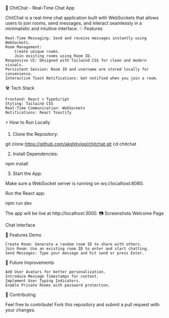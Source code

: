 🚀 ChitChat - Real-Time Chat App

ChitChat is a real-time chat application built with WebSockets that allows users to join rooms, send messages, and interact seamlessly in a minimalistic and intuitive interface.
✨ Features

    Real-Time Messaging: Send and receive messages instantly using WebSockets.
    Room Management:
        Create unique rooms.
        Join existing rooms using Room ID.
    Responsive UI: Designed with Tailwind CSS for clean and modern visuals.
    Persistent Session: Room ID and username are stored locally for convenience.
    Interactive Toast Notifications: Get notified when you join a room.

🛠️ Tech Stack

    Frontend: React + TypeScript
    Styling: Tailwind CSS
    Real-Time Communication: WebSockets
    Notifications: React Toastify

⚡ How to Run Locally
1. Clone the Repository:

git clone https://github.com/akshitvigg/chitchat.git
cd chitchat

2. Install Dependencies:

npm install

3. Start the App:

Make sure a WebSocket server is running on ws://localhost:8080.

Run the React app:

npm run dev

The app will be live at http://localhost:3000.
📷 Screenshots
Welcome Page

Chat Interface

🚀 Features Demo

    Create Room: Generate a random room ID to share with others.
    Join Room: Use an existing room ID to enter and start chatting.
    Send Messages: Type your message and hit send or press Enter.

🎯 Future Improvements

    Add User Avatars for better personalization.
    Introduce Message Timestamps for context.
    Implement User Typing Indicators.
    Enable Private Rooms with password protection.

🤝 Contributing

Feel free to contribute! Fork this repository and submit a pull request with your changes.
